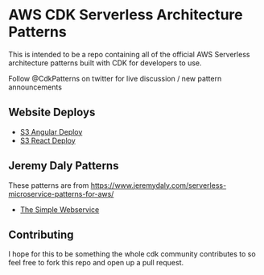 # AWS CDK Serverless Architecture Patterns

This is intended to be a repo containing all of the official AWS Serverless architecture patterns built with CDK for developers to use.

Follow @CdkPatterns on twitter for live discussion / new pattern announcements

## Website Deploys
* [S3 Angular Deploy ](/s3-angular-website/README.md)
* [S3 React Deploy ](/s3-react-website/README.md)

## Jeremy Daly Patterns
These patterns are from https://www.jeremydaly.com/serverless-microservice-patterns-for-aws/
* [The Simple Webservice](/the-simple-webservice/README.md)

## Contributing
I hope for this to be something the whole cdk community contributes to so feel free to fork this repo and open up a pull request.
